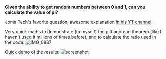 **Given the ability to get random numbers between 0 and 1, can you calculate the value of pi?**

Joma Tech's favorite question, awesome explanation [in his YT channel](https://youtu.be/pvimAM_SLic).

Very quick maths to demonstrate (to myself) the pithagorean theorem (like I haven't used it millions of times before), and to calculate the ratio used in the code:
![IMG_0887](https://user-images.githubusercontent.com/4640571/114291583-31e2b600-9a4e-11eb-85dc-b4e488dc6281.jpg)

Quick demo of the results:
![screenshot](https://user-images.githubusercontent.com/4640571/114291717-2cd23680-9a4f-11eb-9a3b-b8d8f3941975.png)
